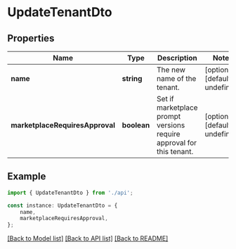 # UpdateTenantDto


## Properties

Name | Type | Description | Notes
------------ | ------------- | ------------- | -------------
**name** | **string** | The new name of the tenant. | [optional] [default to undefined]
**marketplaceRequiresApproval** | **boolean** | Set if marketplace prompt versions require approval for this tenant. | [optional] [default to undefined]

## Example

```typescript
import { UpdateTenantDto } from './api';

const instance: UpdateTenantDto = {
    name,
    marketplaceRequiresApproval,
};
```

[[Back to Model list]](../README.md#documentation-for-models) [[Back to API list]](../README.md#documentation-for-api-endpoints) [[Back to README]](../README.md)
